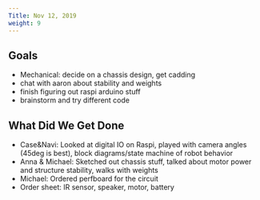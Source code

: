 ```yaml
---
Title: Nov 12, 2019
weight: 9
---
```


## Goals

- Mechanical: decide on a chassis design, get cadding
- chat with aaron about stability and weights
- finish figuring out raspi arduino stuff
- brainstorm and try different code

## What Did We Get Done

- Case&Navi: Looked at digital IO on Raspi, played with camera angles (45deg is best), block diagrams/state machine of robot behavior
- Anna & Michael: Sketched out chassis stuff, talked about motor power and structure stability, walks with weights
- Michael: Ordered perfboard for the circuit
- Order sheet: IR sensor, speaker, motor, battery